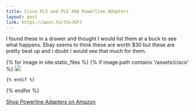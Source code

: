 ```yaml
---
title: Cisco PLS and PLE 400 Powerline Adapters
layout: post
link: https://amzn.to/3SxJkPJ
---
```


I found these in a drawer and thought I would list them at a buck to see what happens. Ebay
seems to think these are worth $30 but these are pretty beat up and I doubt I would see that much for them.



<div class="image-gallery">
  {% for image in site.static_files %}
    {% if image.path contains '/assets/cisco' %}
     <a href="{{image.path}}">  <img src="{{ image.path  | resize: "800x800" }}"></a>

    {% endif %}
  {% endfor %}
</div>

[Shop Powerline Adapters on Amazon](https://amzn.to/3CI0wcR)
